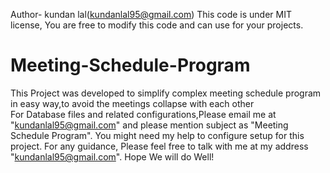 Author- kundan lal(kundanlal95@gmail.com)
This code is under MIT license, You are free to modify this code and can use for your projects.
# Meeting-Schedule-Program
This Project was developed to simplify complex meeting schedule program in easy way,to avoid the meetings collapse with each other  
 For Database files and related configurations,Please email me at "kundanlal95@gmail.com" and please mention subject as "Meeting    Schedule Program".
 You might need my help to configure setup for this project.
 For any guidance, Please feel free to talk with me at my address "kundanlal95@gmail.com".
Hope We will do Well!
